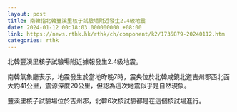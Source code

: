 ```yaml
---
layout: post
title: 南韓指北韓豐溪里核子試驗場附近發生2.4級地震
date: 2024-01-12 00:18:03.000000000 +08:00
link: https://news.rthk.hk/rthk/ch/component/k2/1735879-20240112.htm
categories: rthk
---
```


北韓豐溪里核子試驗場附近據報發生2.4級地震。

南韓氣象廳表示，地震發生於當地昨晚7時，震央位於北韓咸鏡北道吉州郡西北面大約41公里，震源深度20公里，但認為這次地震似乎是自然現象。

豐溪里核子試驗場位於吉州郡，北韓6次核試驗都是在這個核試場進行。
